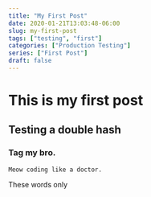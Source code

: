 ```yaml
---
title: "My First Post"
date: 2020-01-21T13:03:48-06:00
slug: my-first-post
tags: ["testing", "first"]
categories: ["Production Testing"]
series: ["First Post"]
draft: false
---
```


# This is my first post

## Testing a double hash

### Tag my bro.

```
Meow coding like a doctor.
```

These words only 